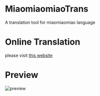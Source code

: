 # MiaomiaomiaoTrans
A translation tool for miaomiaomiao language

# Online Translation

please visit [this website](https://miao.meetwhy.com)

# Preview
![preview](pic/trans.png)
